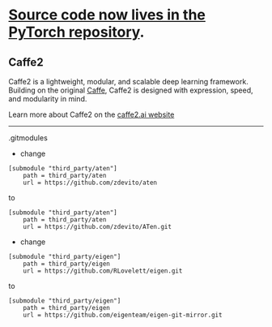 # [Source code now lives in the PyTorch repository](https://github.com/pytorch/pytorch/).

## Caffe2

Caffe2 is a lightweight, modular, and scalable deep learning framework. Building on the original [Caffe](http://caffe.berkeleyvision.org), Caffe2 is designed with expression, speed, and modularity in mind.

Learn more about Caffe2 on the [caffe2.ai website](http://caffe2.ai/)

- - -
.gitmodules
- change
```
[submodule "third_party/aten"]
	path = third_party/aten
	url = https://github.com/zdevito/aten
```
to
```
[submodule "third_party/aten"]
	path = third_party/aten
	url = https://github.com/zdevito/ATen.git
```

- change
```
[submodule "third_party/eigen"]
	path = third_party/eigen
	url = https://github.com/RLovelett/eigen.git
```
to 
```
[submodule "third_party/eigen"]
	path = third_party/eigen
	url = https://github.com/eigenteam/eigen-git-mirror.git
```
